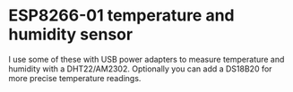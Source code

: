 # ESP8266-01 temperature and humidity sensor

I use some of these with USB power adapters to measure temperature and humidity with a DHT22/AM2302. Optionally you can add a DS18B20 for more precise temperature readings.
